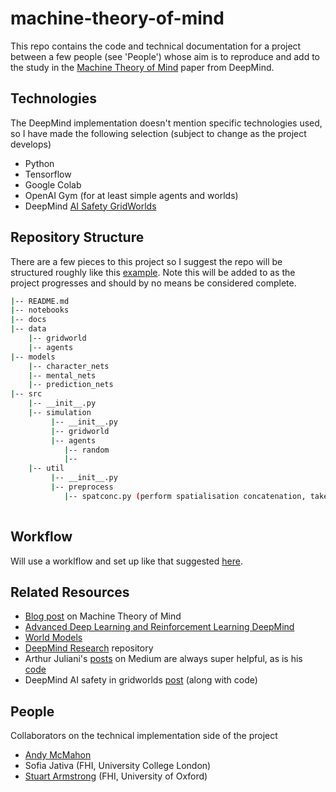 # machine-theory-of-mind
This repo contains the code and technical documentation for a project between a few people (see 'People') whose aim is to reproduce and add to the study in the [Machine Theory of Mind](https://arxiv.org/pdf/1802.07740.pdf) paper from DeepMind.

## Technologies
The DeepMind implementation doesn't mention specific technologies used, so I have made the following selection (subject to change as the project develops)

- Python
- Tensorflow
- Google Colab 
- OpenAI Gym (for at least simple agents and worlds)
- DeepMind [AI Safety GridWorlds](https://github.com/deepmind/ai-safety-gridworlds)

## Repository Structure
There are a few pieces to this project so I suggest the repo will be structured roughly like this [example](https://drivendata.github.io/cookiecutter-data-science/). Note this will be added to as the project progresses and should by no means be considered complete.

```bash
|-- README.md
|-- notebooks 
|-- docs
|-- data
    |-- gridworld
    |-- agents
|-- models
    |-- character_nets
    |-- mental_nets
    |-- prediction_nets
|-- src
    |-- __init__.py
    |-- simulation
         |-- __init__.py
         |-- gridworld
         |-- agents
            |-- random
            |-- 
    |-- util
         |-- __init__.py
         |-- preprocess
            |-- spatconc.py (perform spatialisation concatenation, take actions from sims and tile over space to create appropriate traj's)
 
```

## Workflow
Will use a worklflow and set up like that suggested [here](https://zerowithdot.com/colab-github-workflow/).

## Related Resources

- [Blog post](https://www.google.co.uk/amp/s/pillowlab.wordpress.com/2019/01/28/machine-theory-of-mind/amp/) on Machine Theory of Mind 
- [Advanced Deep Learning and Reinforcement Learning DeepMind](https://github.com/Zhenye-Na/advanced-deep-learning-and-reinforcement-learning-deepmind)
- [World Models](https://worldmodels.github.io)
- [DeepMind Research](https://github.com/deepmind/deepmind-research) repository 
- Arthur Juliani's [posts](https://medium.com/emergent-future/simple-reinforcement-learning-with-tensorflow-part-6-partial-observability-and-deep-recurrent-q-68463e9aeefc) on Medium are always super helpful, as is his [code](https://github.com/awjuliani/DeepRL-Agents)
- DeepMind AI safety in gridworlds [post](https://deepmind.com/blog/article/specifying-ai-safety-problems) (along with code)

## People
Collaborators on the technical implementation side of the project

- [Andy McMahon](https://www.linkedin.com/in/andymcmahon629/)
- Sofia Jativa (FHI, University College London)
- [Stuart Armstrong](https://www.fhi.ox.ac.uk/team/stuart-armstrong/) (FHI, University of Oxford)
